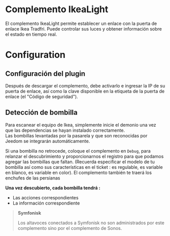 # Complemento IkeaLight

El complemento IkeaLight permite establecer un enlace con la puerta de enlace Ikea Tradfri. Puede controlar sus luces y obtener información sobre el estado en tiempo real.

# Configuration

## Configuración del plugin

Después de descargar el complemento, debe activarlo e ingresar la IP de su puerta de enlace, así como la clave disponible en la etiqueta de la puerta de enlace (el "Código de seguridad").

## Detección de bombilla

Para escanear el equipo de Ikea, simplemente inicie el demonio una vez que las dependencias se hayan instalado correctamente.     
Las bombillas levantadas por la pasarela y que son reconocidas por Jeedom se integrarán automáticamente.     

Si una bombilla no retrocede, coloque el complemento en ``Debug``, para relanzar el descubrimiento y proporcionarnos el registro para que podamos agregar las bombillas que faltan. (Recuerda especificar el modelo de tu bombilla así como sus características en el ticket : es regulable, es variable en blanco, es variable en color). El complemento también te traerá los enchufes de las persianas

**Una vez descubierto, cada bombilla tendrá :**

-   Las acciones correspondientes
-   La información correspondiente

>**Symfonisk**
>
>Los altavoces conectados a Symfonisk no son administrados por este complemento sino por el complemento de Sonos.
